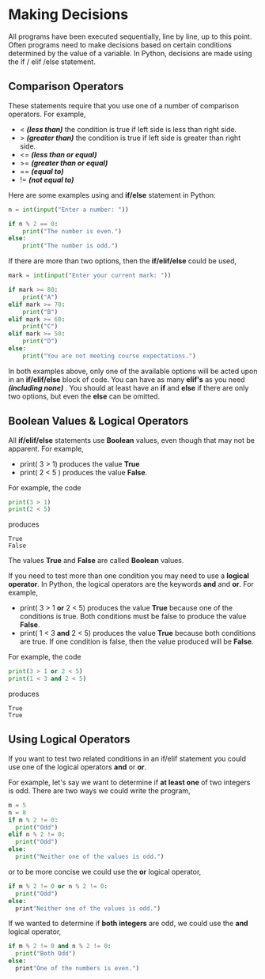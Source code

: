 # Making Decisions

All programs have been executed sequentially, line by line, up to this point.  Often programs need to make decisions based on certain conditions determined by the value of a variable.  In Python, decisions are made using the if / elif /else statement.

## Comparison Operators

These statements require that you use one of a number of comparison operators.  For example,

* \<   ***(less than)*** the condition is true if left side is less than right side. 
* \>   ***(greater than)*** the condition is true if left side is greater than right side. 
* \<\=  ***(less than or equal)***
* \>\=  ***(greater than or equal)***
* \=\=  ***(equal to)***
* \!\=  ***(not equal to)***

Here are some examples using and **if/else** statement in Python:

```python
n = int(input("Enter a number: "))

if n % 2 == 0:
    print("The number is even.")
else:
    print("The number is odd.")
```

If there are more than two options, then the **if/elif/else** could be used,

```python
mark = int(input("Enter your current mark: "))

if mark >= 80:
    print("A")
elif mark >= 70:
    print("B")
elif mark >= 60:
    print("C")
elif mark >= 50:
    print("D")
else:
    print("You are not meeting course expectations.")
```

In both examples above, only one of the available options will be acted upon in an **if/elif/else** block of code.  You can have as many **elif's** as you need ***(including none)*** .  You should at least have an **if** and **else** if there are only two options, but even the **else** can be omitted.

## Boolean Values & Logical Operators

All **if/elif/else** statements use **Boolean** values, even though that may not be apparent.  For example,

* print( 3 > 1) produces the value **True**
* print( 2 < 5 ) produces the value **False**.

For example, the code

```python
print(3 > 1)
print(2 < 5)
```

produces

```
True
False
```

The values **True** and **False** are called **Boolean** values.

If you need to test more than one condition you may need to use a **logical operator**.  In Python, the logical operators are the keywords **and** and **or**.  For example,

* print( 3 > 1 **or** 2 < 5) produces the value **True** because one of the conditions is true.  Both conditions must be false to produce the value **False**.
* print( 1 < 3 **and** 2 < 5) produces the value **True** because both conditions are true.  If one condition is false, then the value produced will be **False**.

For example, the code

```python
print(3 > 1 or 2 < 5)
print(1 < 3 and 2 < 5)
```

produces

```
True
True
```

## Using Logical Operators

If you want to test two related conditions in an if/elif statement you could use one of the logical operators **and** or **or**.

For example, let's say we want to determine if **at least one** of two integers is odd.  There are two ways we could write the program,

```python
m = 5
n = 8
if m % 2 != 0:
  print("Odd")
elif n % 2 != 0:
  print("Odd")
else:
  print("Neither one of the values is odd.")
```

or to be more concise we could use the **or** logical operator,

```python
if m % 2 != 0 or n % 2 != 0:
  print("Odd")
else:
  print"Neither one of the values is odd.")
```

If we wanted to determine if **both integers** are odd, we could use the **and** logical operator,

```python
if m % 2 != 0 and n % 2 != 0:
  print("Both Odd")
else:
  print"One of the numbers is even.")
```
